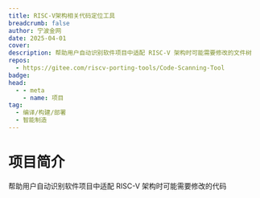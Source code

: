 ```yaml
---
title: RISC-V架构相关代码定位工具
breadcrumb: false
author: 宁波金网
date: 2025-04-01
cover: 
description: 帮助用户自动识别软件项目中适配 RISC-V 架构时可能需要修改的文件树
repos:
  - https://gitee.com/riscv-porting-tools/Code-Scanning-Tool
badge: 
head:
  - - meta
    - name: 项目
tag:
  - 编译/构建/部署
  - 智能制造
---
```




# 项目简介
帮助用户自动识别软件项目中适配 RISC-V 架构时可能需要修改的代码
